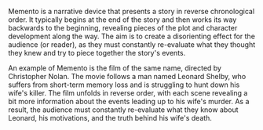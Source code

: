 

Memento is a narrative device that presents a story in reverse chronological order. It typically begins at the end of the story and then works its way backwards to the beginning, revealing pieces of the plot and character development along the way. The aim is to create a disorienting effect for the audience (or reader), as they must constantly re-evaluate what they thought they knew and try to piece together the story's events. 

An example of Memento is the film of the same name, directed by Christopher Nolan. The movie follows a man named Leonard Shelby, who suffers from short-term memory loss and is struggling to hunt down his wife's killer. The film unfolds in reverse order, with each scene revealing a bit more information about the events leading up to his wife's murder. As a result, the audience must constantly re-evaluate what they know about Leonard, his motivations, and the truth behind his wife's death.